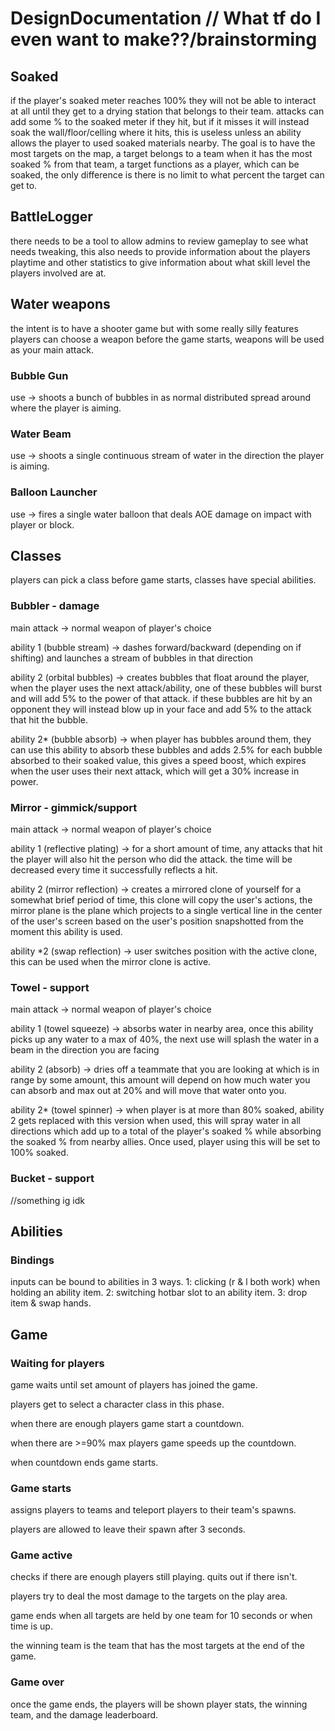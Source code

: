 # DesignDocumentation // What tf do I even want to make??/brainstorming

## Soaked
if the player's soaked meter reaches 100% they will not be able to interact at all until
they get to a drying station that belongs to their team. attacks can add some % to the soaked
meter if they hit, but if it misses it will instead soak the wall/floor/celling where it hits, this
is useless unless an ability allows the player to used soaked materials nearby.
The goal is to have the most targets on the map, a target belongs to a team when it
has the most soaked % from that team, a target functions as a player, which can be soaked,
the only difference is there is no limit to what percent the target can get to.

## BattleLogger
there needs to be a tool to allow admins to review gameplay to see what needs tweaking, this
also needs to provide information about the players playtime and other statistics to give
information about what skill level the players involved are at.

## Water weapons
the intent is to have a shooter game but with some really silly features
players can choose a weapon before the game starts, weapons will be used as your main attack.

### Bubble Gun
use -> shoots a bunch of bubbles in as normal distributed spread around where the player is aiming.

### Water Beam
use -> shoots a single continuous stream of water in the direction the player is aiming.

### Balloon Launcher
use -> fires a single water balloon that deals AOE damage on impact with player or block.

## Classes
players can pick a class before game starts, classes have special abilities.

### Bubbler - damage
main attack -> normal weapon of player's choice

ability 1 (bubble stream) -> dashes forward/backward (depending on if shifting) and launches a stream of bubbles in that direction

ability 2 (orbital bubbles) -> creates bubbles that float around the player, when the player uses the next attack/ability,
one of these bubbles will burst and will add 5% to the power of that attack. if these bubbles are hit by
an opponent they will instead blow up in your face and add 5% to the attack that hit the bubble.

ability 2* (bubble absorb) -> when player has bubbles around them, they can use this ability to absorb these bubbles
and adds 2.5% for each bubble absorbed to their soaked value, this gives a speed boost, which expires when the user uses their next
attack, which will get a 30% increase in power.

### Mirror - gimmick/support
main attack -> normal weapon of player's choice

ability 1 (reflective plating) -> for a short amount of time, any attacks that hit the player will also hit the person who did the attack.
the time will be decreased every time it successfully reflects a hit.

ability 2 (mirror reflection) -> creates a mirrored clone of yourself for a somewhat brief period of time, this clone will copy
the user's actions, the mirror plane is the plane which projects to a single vertical line in the center of the user's screen
based on the user's position snapshotted from the moment this ability is used.

ability *2 (swap reflection) -> user switches position with the active clone, this can be used when the mirror clone is active.

### Towel - support
main attack -> normal weapon of player's choice

ability 1 (towel squeeze) -> absorbs water in nearby area, once this ability picks up any water to a max of 40%, the next use
will splash the water in a beam in the direction you are facing

ability 2 (absorb) -> dries off a teammate that you are looking at which is in range by some amount, this
amount will depend on how much water you can absorb and max out at 20% and will move that water onto you.

ability 2* (towel spinner) -> when player is at more than 80% soaked, ability 2 gets replaced with this version
when used, this will spray water in all directions which add up to a total of the player's soaked % while
absorbing the soaked % from nearby allies. Once used, player using this will be set to 100% soaked.

### Bucket - support

//something ig idk

## Abilities

### Bindings
inputs can be bound to abilities in 3 ways.
1: clicking (r & l both work) when holding an ability item.
2: switching hotbar slot to an ability item.
3: drop item & swap hands.

## Game

### Waiting for players
game waits until set amount of players has joined the game.

players get to select a character class in this phase.

when there are enough players game start a countdown.

when there are >=90% max players game speeds up the countdown.

when countdown ends game starts.

### Game starts
assigns players to teams and teleport players to their team's spawns.

players are allowed to leave their spawn after 3 seconds.

### Game active
checks if there are enough players still playing.
quits out if there isn't.

players try to deal the most damage to the targets on the play area.

game ends when all targets are held by one team for 10 seconds or when time is up.

the winning team is the team that has the most targets at the end of the game.

### Game over
once the game ends, the players will be shown player stats, the winning team, and the damage leaderboard.
